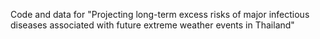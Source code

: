 Code and data for "Projecting long-term excess risks of major infectious diseases associated with future extreme weather events in Thailand"
